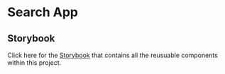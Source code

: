 # Search App

## Storybook

Click here for the [Storybook](https://stoutyalex.github.io/search-app/storybook) that contains all the reusuable components within this project.
